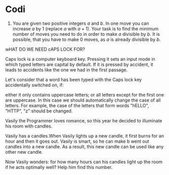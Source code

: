 # Codi
1. You are given two positive integers $a$ and $b$. In one move you can increase $a$ by 1 (replace $a$ with $a+1$). Your task is to find the minimum number of moves you need to do in order to make $a$ divisible by $b$. It is possible, that you have to make 0 moves, as $a$ is already divisible by $b$. 


wHAT DO WE NEED cAPS LOCK FOR?

Caps lock is a computer keyboard key. Pressing it sets an input mode in which typed letters are capital by default. If it is pressed by accident, it leads to accidents like the one we had in the first passage.

Let's consider that a word has been typed with the Caps lock key accidentally switched on, if:

either it only contains uppercase letters;
or all letters except for the first one are uppercase.
In this case we should automatically change the case of all letters. For example, the case of the letters that form words "hELLO", "HTTP", "z" should be changed.



Vasily the Programmer loves romance, so this year he decided to illuminate his room with candles.

Vasily has a candles.When Vasily lights up a new candle, it first burns for an hour and then it goes out. Vasily is smart, so he can make b went out candles into a new candle. As a result, this new candle can be used like any other new candle.

Now Vasily wonders: for how many hours can his candles light up the room if he acts optimally well? Help him find this number.
